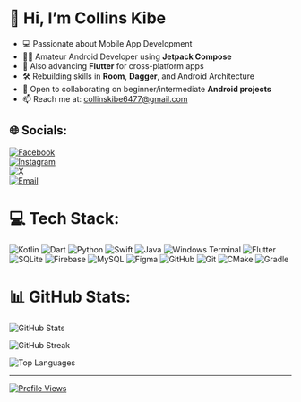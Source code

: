 # 👋 Hi, I’m Collins Kibe

- 💻 Passionate about Mobile App Development  
- 🧑‍💻 Amateur Android Developer using **Jetpack Compose**  
- 🧪 Also advancing **Flutter** for cross-platform apps  
- 🛠️ Rebuilding skills in **Room**, **Dagger**, and Android Architecture  
- 🤝 Open to collaborating on beginner/intermediate **Android projects**  
- 📫 Reach me at: [collinskibe6477@gmail.com](mailto:collinskibe6477@gmail.com)




## 🌐 Socials:

[![Facebook](https://img.shields.io/badge/Facebook-%231877F2.svg?logo=Facebook&logoColor=white)](https://www.facebook.com/share/16cShPCB1N/)  
[![Instagram](https://img.shields.io/badge/Instagram-%23E4405F.svg?logo=Instagram&logoColor=white)](https://instagram.com/_.kibe_r)  
[![X](https://img.shields.io/badge/X-black.svg?logo=X&logoColor=white)](https://x.com/Collinskib15865)  
[![Email](https://img.shields.io/badge/Email-D14836?logo=gmail&logoColor=white)](mailto:collinskibe6477@gmail.com)

# 💻 Tech Stack:
![Kotlin](https://img.shields.io/badge/kotlin-%237F52FF.svg?style=for-the-badge&logo=kotlin&logoColor=white) ![Dart](https://img.shields.io/badge/dart-%230175C2.svg?style=for-the-badge&logo=dart&logoColor=white) ![Python](https://img.shields.io/badge/python-3670A0?style=for-the-badge&logo=python&logoColor=ffdd54) ![Swift](https://img.shields.io/badge/swift-F54A2A?style=for-the-badge&logo=swift&logoColor=white) ![Java](https://img.shields.io/badge/java-%23ED8B00.svg?style=for-the-badge&logo=openjdk&logoColor=white) ![Windows Terminal](https://img.shields.io/badge/Windows%20Terminal-%234D4D4D.svg?style=for-the-badge&logo=windows-terminal&logoColor=white) ![Flutter](https://img.shields.io/badge/Flutter-%2302569B.svg?style=for-the-badge&logo=Flutter&logoColor=white) ![SQLite](https://img.shields.io/badge/sqlite-%2307405e.svg?style=for-the-badge&logo=sqlite&logoColor=white) ![Firebase](https://img.shields.io/badge/firebase-a08021?style=for-the-badge&logo=firebase&logoColor=ffcd34) ![MySQL](https://img.shields.io/badge/mysql-4479A1.svg?style=for-the-badge&logo=mysql&logoColor=white) ![Figma](https://img.shields.io/badge/figma-%23F24E1E.svg?style=for-the-badge&logo=figma&logoColor=white) ![GitHub](https://img.shields.io/badge/github-%23121011.svg?style=for-the-badge&logo=github&logoColor=white) ![Git](https://img.shields.io/badge/git-%23F05033.svg?style=for-the-badge&logo=git&logoColor=white) ![CMake](https://img.shields.io/badge/CMake-%23008FBA.svg?style=for-the-badge&logo=cmake&logoColor=white) ![Gradle](https://img.shields.io/badge/Gradle-02303A.svg?style=for-the-badge&logo=Gradle&logoColor=white)
# 📊 GitHub Stats:

![GitHub Stats](https://github-readme-stats.vercel.app/api?username=Kibeyy&theme=merko&hide_border=false&include_all_commits=true&count_private=true)

![GitHub Streak](https://github-readme-streak-stats.herokuapp.com?user=Kibeyy&theme=merko&hide_border=false)

![Top Languages](https://github-readme-stats.vercel.app/api/top-langs/?username=Kibeyy&theme=merko&hide_border=false&include_all_commits=true&count_private=true&layout=compact)

---

[![Profile Views](https://visitcount.itsvg.in/api?id=Kibeyy&icon=0&color=0)](https://visitcount.itsvg.in)


<!-- Proudly created with GPRM ( https://gprm.itsvg.in ) -->
